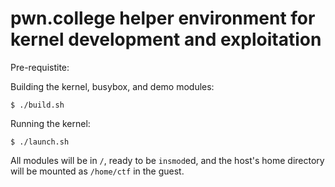 # pwn.college helper environment for kernel development and exploitation

Pre-requistite:

Building the kernel, busybox, and demo modules:

```
$ ./build.sh
```

Running the kernel:

```
$ ./launch.sh
```

All modules will be in `/`, ready to be `insmod`ed, and the host's home directory will be mounted as `/home/ctf` in the guest.
